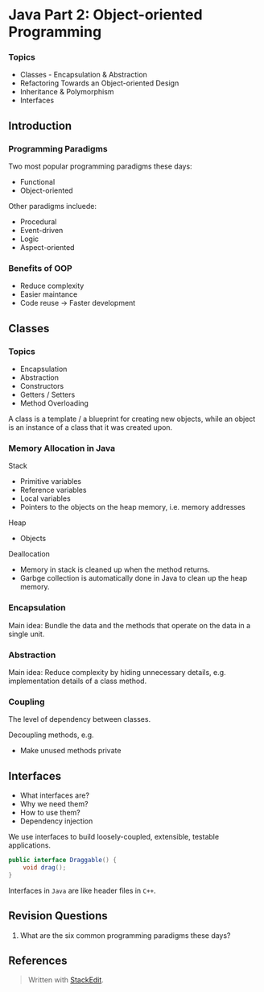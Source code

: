 # Java Part 2: Object-oriented Programming

### Topics
- Classes - Encapsulation & Abstraction
- Refactoring Towards an Object-oriented Design
- Inheritance & Polymorphism
- Interfaces


## Introduction 

### Programming Paradigms

Two most popular programming paradigms these days:
- Functional
- Object-oriented 

Other paradigms incluede:

- Procedural
- Event-driven
- Logic
- Aspect-oriented

### Benefits of OOP

- Reduce complexity
- Easier maintance
- Code reuse $\rightarrow$ Faster development

## Classes

### Topics

- Encapsulation
- Abstraction
- Constructors
- Getters / Setters
- Method Overloading

A class is a template / a blueprint for creating new objects, while an object is an instance of a class that it was created upon.

### Memory Allocation in Java

Stack

- Primitive variables
- Reference variables
- Local variables
- Pointers to the objects on the heap memory, i.e. memory addresses

Heap

- Objects


Deallocation

- Memory in stack is cleaned up when the method returns.
- Garbge collection is automatically done in Java to clean up the heap memory.

### Encapsulation

Main idea:
Bundle the data and the methods that operate on the data in a single unit.

 
### Abstraction

Main idea:
Reduce complexity by hiding unnecessary details, e.g. implementation details of a class method.

### Coupling

The level of dependency between classes.

Decoupling methods, e.g.

- Make unused methods private


## Interfaces

- What interfaces are?
- Why we need them?
- How to use them?
- Dependency injection

We use interfaces to build loosely-coupled, extensible, testable applications.

```java
public interface Draggable() {
	void drag();
}
```
 
 Interfaces in `Java` are like header files in `C++`.

## Revision Questions

1. What are the six common programming paradigms these days?





## References






> Written with [StackEdit](https://stackedit.io/).
<!--stackedit_data:
eyJoaXN0b3J5IjpbNDU3Mzc0NjkxLC02MzE3MzEwNzcsLTIxMT
YyNTI0MzgsODQyODM2NjA0LC0xNjM5MzI3OTExLDEyOTg1Nzg0
MjMsMjAyOTQzODg3NiwtNTE2NTg3NzIwLDEzNzY3ODcyMiwxND
cyMjc4NzQ2LC0yNzg1OTEyNjksNzY5MzA5NjEyLDE2MzUyODIz
ODIsMTU1MTIxNDE3Miw5MTIyNjU4MjQsLTE5MDg0NjQ1NTldfQ
==
-->
